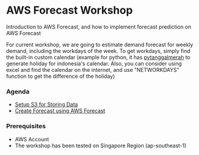 # AWS Forecast Workshop

Introduction to AWS Forecast, and how to implement forecast prediction on AWS Forecast

For current workshop, we are going to estimate demand forecast for weekly demand, including the workdays of the week. To get workdays, simply find the built-in custom calendar (example for python, it has [pytanggalmerah](https://pypi.org/project/Pytanggalmerah/) to generate holiday for indonesia's calendar. Also, you can consider using excel and find the calendar on the internet, and use "NETWORKDAYS" function to get the difference of the holiday)

### Agenda
* [Setup S3 for Storing Data](docs/S3.md)
* [Create Forecast using AWS Forecast](docs/Forecast.md)

### Prerequisites
* AWS Account
* The workshop has been tested on Singapore Region (ap-southeast-1)